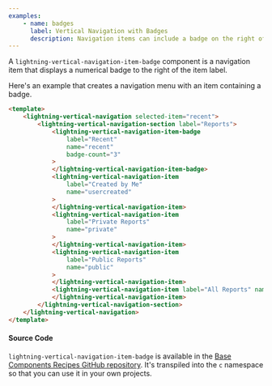 ```yaml
---
examples:
    - name: badges
      label: Vertical Navigation with Badges
      description: Navigation items can include a badge on the right of the label.
---
```


A `lightning-vertical-navigation-item-badge` component is a navigation item that displays a numerical badge to the right of the item label.

Here's an example that creates a navigation menu with an item containing a badge.

```html
<template>
    <lightning-vertical-navigation selected-item="recent">
        <lightning-vertical-navigation-section label="Reports">
            <lightning-vertical-navigation-item-badge
                label="Recent"
                name="recent"
                badge-count="3"
            >
            </lightning-vertical-navigation-item-badge>
            <lightning-vertical-navigation-item
                label="Created by Me"
                name="usercreated"
            >
            </lightning-vertical-navigation-item>
            <lightning-vertical-navigation-item
                label="Private Reports"
                name="private"
            >
            </lightning-vertical-navigation-item>
            <lightning-vertical-navigation-item
                label="Public Reports"
                name="public"
            >
            </lightning-vertical-navigation-item>
            <lightning-vertical-navigation-item label="All Reports" name="all">
            </lightning-vertical-navigation-item>
        </lightning-vertical-navigation-section>
    </lightning-vertical-navigation>
</template>
```

#### Source Code

`lightning-vertical-navigation-item-badge` is available in the [Base Components Recipes GitHub repository](https://github.com/salesforce/base-components-recipes#documentation). It's transpiled into the `c` namespace so that you can use it in your own projects.
